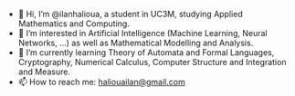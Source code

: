 - 👋 Hi, I’m @ilanhalioua, a student in UC3M, studying Applied Mathematics and Computing.
- 👀 I’m interested in Artificial Intelligence (Machine Learning, Neural Networks, ...) as well as Mathematical Modelling and Analysis.
- 🌱 I’m currently learning Theory of Automata and Formal Languages, Cryptography, Numerical Calculus, Computer Structure and Integration and Measure.
- 📫 How to reach me: haliouailan@gmail.com

<!---
ilanhalioua/ilanhalioua is a ✨ special ✨ repository because its `README.md` (this file) appears on your GitHub profile.
You can click the Preview link to take a look at your changes.
--->
